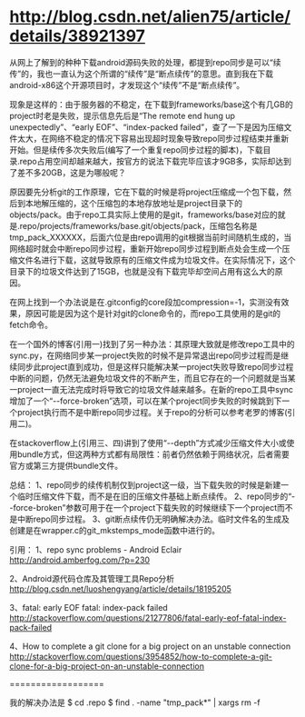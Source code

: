 http://blog.csdn.net/alien75/article/details/38921397
====



从网上了解到的种种下载android源码失败的处理，都提到repo同步是可以“续传”的，我也一直认为这个所谓的“续传”是“断点续传”的意思。直到我在下载android-x86这个开源项目时，才发现这个“续传”不是“断点续传”。

现象是这样的：由于服务器的不稳定，在下载到frameworks/base这个有几GB的project时老是失败，提示信息先后是“The remote end hung up unexpectedly”、“early EOF”、“index-packed failed”，查了一下是因为压缩文件太大，在网络不稳定的情况下容易出现超时现象导致repo同步过程结束并重新开始。但是续传多次失败后(编写了一个重复repo同步过程的脚本)，下载目录.repo占用空间却越来越大，按官方的说法下载完毕应该才9GB多，实际却达到了差不多20GB，这是为哪般呢？

原因要先分析git的工作原理，它在下载的时候是将project压缩成一个包下载，然后到本地解压缩的，这个压缩包的本地存放地址是project目录下的objects/pack。由于repo工具实际上使用的是git，frameworks/base对应的就是.repo/projects/frameworks/base.git/objects/pack，压缩包名称是tmp_pack_XXXXXX，后面六位是由repo调用的git根据当前时间随机生成的，当网络超时就会中断repo同步过程，重新开始repo同步过程到断点处会生成一个压缩文件名进行下载，这就导致原有的压缩文件成为垃圾文件。在实际情况下，这个目录下的垃圾文件达到了15GB，也就是没有下载完毕却空间占用有这么大的原因。

在网上找到一个办法说是在.gitconfig的core段加compression=-1，实测没有效果，原因可能是因为这个是针对git的clone命令的，而repo工具使用的是git的fetch命令。

在一个国外的博客(引用一)找到了另一种办法：其原理大致就是修改repo工具中的sync.py，在网络同步某一project失败的时候不是异常退出repo同步过程而是继续同步此project直到成功，但是这样只能解决某一project失败导致repo同步过程中断的问题，仍然无法避免垃圾文件的不断产生，而且它存在的一个问题就是当某一project一直无法完成时将导致它的垃圾文件越来越多。在新的repo工具中sync增加了一个“--force-broken”选项，可以在某个project同步失败的时候跳到下一个project执行而不是中断repo同步过程。关于repo的分析可以参考老罗的博客(引用二)。

在stackoverflow上(引用三、四)讲到了使用“--depth”方式减少压缩文件大小或使用bundle方式，但这两种方式都有局限性：前者仍然依赖于网络状况，后者需要官方或第三方提供bundle文件。

总结：
1、repo同步的续传机制仅到project这一级，当下载失败的时候是新建一个临时压缩文件下载，而不是在旧的压缩文件基础上断点续传。
2、repo同步的“--force-broken”参数可用于在一个project下载失败的时候继续下一个project而不是中断repo同步过程。
3、git断点续传仍无明确解决办法。临时文件名的生成及创建是在wrapper.c的git_mkstemps_mode函数中进行的。

引用：
1、repo sync problems - Android Eclair
http://android.amberfog.com/?p=230

2、Android源代码仓库及其管理工具Repo分析
http://blog.csdn.net/luoshengyang/article/details/18195205

3、fatal: early EOF fatal: index-pack failed
http://stackoverflow.com/questions/21277806/fatal-early-eof-fatal-index-pack-failed

4、How to complete a git clone for a big project on an unstable connection
http://stackoverflow.com/questions/3954852/how-to-complete-a-git-clone-for-a-big-project-on-an-unstable-connection


==================

我的解决办法是
$ cd .repo
$ find . -name "tmp_pack*" | xargs rm -f
